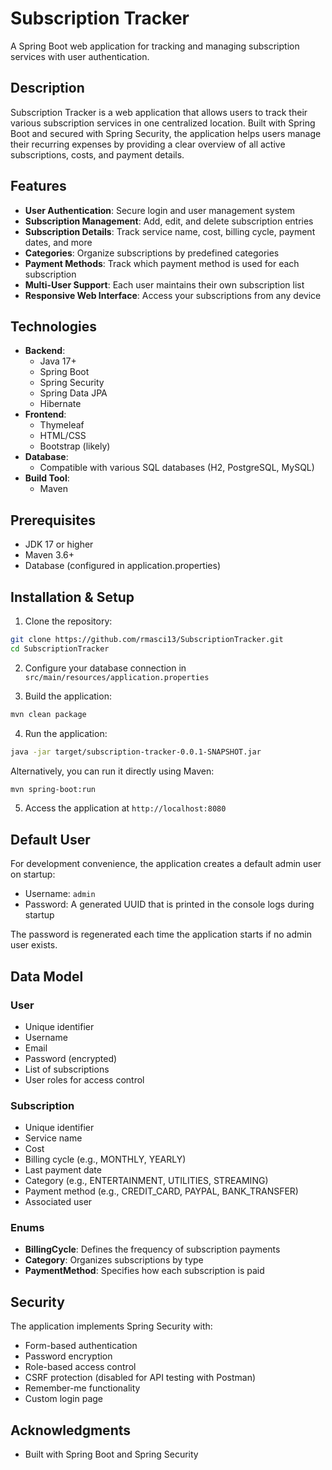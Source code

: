 # Subscription Tracker

A Spring Boot web application for tracking and managing subscription services with user authentication.

## Description

Subscription Tracker is a web application that allows users to track their various subscription services in one centralized location. Built with Spring Boot and secured with Spring Security, the application helps users manage their recurring expenses by providing a clear overview of all active subscriptions, costs, and payment details.

## Features

- **User Authentication**: Secure login and user management system
- **Subscription Management**: Add, edit, and delete subscription entries
- **Subscription Details**: Track service name, cost, billing cycle, payment dates, and more
- **Categories**: Organize subscriptions by predefined categories
- **Payment Methods**: Track which payment method is used for each subscription
- **Multi-User Support**: Each user maintains their own subscription list
- **Responsive Web Interface**: Access your subscriptions from any device

## Technologies

- **Backend**:
  - Java 17+
  - Spring Boot
  - Spring Security
  - Spring Data JPA
  - Hibernate
- **Frontend**:
  - Thymeleaf
  - HTML/CSS
  - Bootstrap (likely)
- **Database**:
  - Compatible with various SQL databases (H2, PostgreSQL, MySQL)
- **Build Tool**:
  - Maven

## Prerequisites

- JDK 17 or higher
- Maven 3.6+
- Database (configured in application.properties)

## Installation & Setup

1. Clone the repository:
```bash
git clone https://github.com/rmasci13/SubscriptionTracker.git
cd SubscriptionTracker
```

2. Configure your database connection in `src/main/resources/application.properties`

3. Build the application:
```bash
mvn clean package
```

4. Run the application:
```bash
java -jar target/subscription-tracker-0.0.1-SNAPSHOT.jar
```

Alternatively, you can run it directly using Maven:
```bash
mvn spring-boot:run
```

5. Access the application at `http://localhost:8080`

## Default User

For development convenience, the application creates a default admin user on startup:
- Username: `admin`
- Password: A generated UUID that is printed in the console logs during startup

The password is regenerated each time the application starts if no admin user exists.

## Data Model

### User
- Unique identifier
- Username
- Email
- Password (encrypted)
- List of subscriptions
- User roles for access control

### Subscription
- Unique identifier
- Service name
- Cost
- Billing cycle (e.g., MONTHLY, YEARLY)
- Last payment date
- Category (e.g., ENTERTAINMENT, UTILITIES, STREAMING)
- Payment method (e.g., CREDIT_CARD, PAYPAL, BANK_TRANSFER)
- Associated user

### Enums
- **BillingCycle**: Defines the frequency of subscription payments
- **Category**: Organizes subscriptions by type
- **PaymentMethod**: Specifies how each subscription is paid

## Security

The application implements Spring Security with:
- Form-based authentication
- Password encryption
- Role-based access control
- CSRF protection (disabled for API testing with Postman)
- Remember-me functionality
- Custom login page


## Acknowledgments

- Built with Spring Boot and Spring Security
